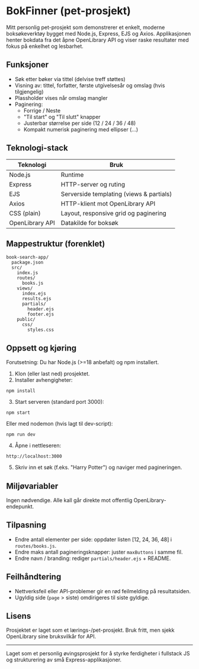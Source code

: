 # BokFinner (pet-prosjekt)

Mitt personlig pet-prosjekt som demonstrerer et enkelt, moderne boksøkeverktøy bygget med Node.js, Express, EJS og Axios. Applikasjonen henter bokdata fra det åpne OpenLibrary API og viser raske resultater med fokus på enkelhet og lesbarhet.

## Funksjoner
- Søk etter bøker via tittel (delvise treff støttes)
- Visning av: tittel, forfatter, første utgivelsesår og omslag (hvis tilgjengelig)
- Plassholder vises når omslag mangler
- Paginering:
  - Forrige / Neste
  - "Til start" og "Til slutt" knapper
  - Justerbar størrelse per side (12 / 24 / 36 / 48)
  - Kompakt numerisk paginering med ellipser (…)

## Teknologi-stack
| Teknologi | Bruk |
|-----------|------|
| Node.js   | Runtime | 
| Express   | HTTP-server og ruting |
| EJS       | Serverside templating (views & partials) |
| Axios     | HTTP-klient mot OpenLibrary API |
| CSS (plain) | Layout, responsive grid og paginering |
| OpenLibrary API | Datakilde for boksøk |

## Mappestruktur (forenklet)
```
book-search-app/
  package.json
  src/
    index.js
    routes/
      books.js
    views/
      index.ejs
      results.ejs
      partials/
        header.ejs
        footer.ejs
    public/
      css/
        styles.css
```

## Oppsett og kjøring
Forutsetning: Du har Node.js (>=18 anbefalt) og npm installert.

1. Klon (eller last ned) prosjektet.
2. Installer avhengigheter:
```
npm install
```
3. Start serveren (standard port 3000):
```
npm start
```
   Eller med nodemon (hvis lagt til dev-script):
```
npm run dev
```
4. Åpne i nettleseren:
```
http://localhost:3000
```
5. Skriv inn et søk (f.eks. "Harry Potter") og naviger med pagineringen.

## Miljøvariabler
Ingen nødvendige. Alle kall går direkte mot offentlig OpenLibrary-endepunkt.

## Tilpasning
- Endre antall elementer per side: oppdater listen [12, 24, 36, 48] i `routes/books.js`.
- Endre maks antall pagineringsknapper: juster `maxButtons` i samme fil.
- Endre navn / branding: rediger `partials/header.ejs` + README.

## Feilhåndtering
- Nettverksfeil eller API-problemer gir en rød feilmelding på resultatsiden.
- Ugyldig side (`page` > siste) omdirigeres til siste gyldige.

## Lisens
Prosjektet er laget som et lærings-/pet-prosjekt. Bruk fritt, men sjekk OpenLibrary sine bruksvilkår for API.

---
Laget som et personlig øvingsprosjekt for å styrke ferdigheter i fullstack JS og strukturering av små Express-applikasjoner.
